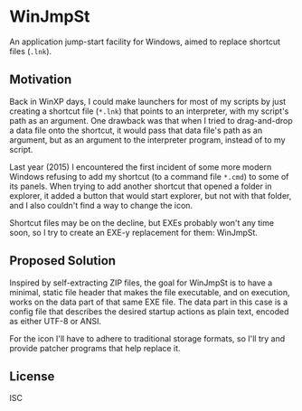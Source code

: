 ﻿
WinJmpSt
========

An application jump-start facility for Windows,
aimed to replace shortcut files (`.lnk`).



Motivation
----------

Back in WinXP days, I could make launchers for most of my scripts by just
creating a shortcut file (`*.lnk`) that points to an interpreter, with my
script's path as an argument.
One drawback was that when I tried to drag-and-drop a data file onto the
shortcut, it would pass that data file's path as an argument, but as an
argument to the interpreter program, instead of to my script.

Last year (2015) I encountered the first incident of some more modern Windows
refusing to add my shortcut (to a command file `*.cmd`) to some of its panels.
When trying to add another shortcut that opened a folder in explorer,
it added a button that would start explorer, but not with that folder,
and I also couldn't find a way to change the icon.

Shortcut files may be on the decline, but EXEs probably won't any time soon,
so I try to create an EXE-y replacement for them: WinJmpSt.



Proposed Solution
-----------------

Inspired by self-extracting ZIP files, the goal for WinJmpSt is to have a
minimal, static file header that makes the file executable, and on execution,
works on the data part of that same EXE file.
The data part in this case is a config file that describes the desired
startup actions as plain text, encoded as either UTF-8 or ANSI.

For the icon I'll have to adhere to traditional storage formats, so I'll try
and provide patcher programs that help replace it.














License
-------
ISC
